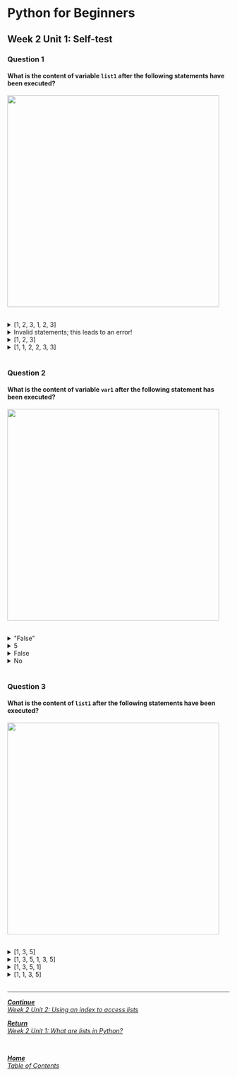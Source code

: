 # Python for Beginners

## Week 2 Unit 1: Self-test

### Question 1

#### What is the content of variable ```list1``` after the following statements have been executed?

<img src=selftest/week2_unit1_f1.png width="480"><br><br>

<details>
	<summary>[1, 2, 3, 1, 2, 3] </summary>
	<img  src="selftest/check.png" width="25">
</details>


<details>
	<summary>Invalid statements; this leads to an error!</summary>
	<img  src="selftest/cross.png" width="25">
</details>


<details>
	<summary>[1, 2, 3]</summary>
	<img  src="selftest/cross.png" width="25">
</details>


<details>
	<summary>[1, 1, 2, 2, 3, 3]</summary>
	<img  src="selftest/cross.png" width="25">
</details>




<br>

### Question 2

#### What is the content of variable ```var1``` after the following statement has been executed?

<img src=selftest/week2_unit1_f2.png width="480"><br><br>

<details>
	<summary>"False"</summary>
	<img  src="selftest/cross.png" width="25">
</details>


<details>
	<summary>5</summary>
	<img  src="selftest/cross.png" width="25">
</details>


<details>
	<summary>False</summary>
	<img  src="selftest/check.png" width="25">
</details>


<details>
	<summary>No</summary>
	<img  src="selftest/cross.png" width="25">
</details>




<br>

### Question 3

#### What is the content of ```list1``` after the following statements have been executed?

<img src=selftest/week2_unit1_f3.png width="480"><br><br>

<details>
	<summary>[1, 3, 5] </summary>
	<img  src="selftest/cross.png" width="25">
</details>


<details>
	<summary>[1, 3, 5, 1, 3, 5]</summary>
	<img  src="selftest/cross.png" width="25">
</details>


<details>
	<summary>[1, 3, 5, 1] </summary>
	<img  src="selftest/check.png" width="25">
</details>


<details>
	<summary>[1, 1, 3, 5] </summary>
	<img  src="selftest/cross.png" width="25">
</details>




<br>

---

[***Continue*** <br> *Week 2 Unit 2: Using an index to access lists*](week2_unit2_using_index.md)

[***Return*** <br> *Week 2 Unit 1: What are lists in Python?*](week2_unit1_lists_in_python.md)

<br>

[***Home*** <br>*Table of Contents*](home.md)